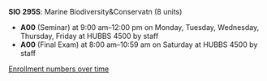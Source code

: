 **SIO 295S**: Marine Biodiversity&Conservatn (8 units)

- **A00** (Seminar) at 9:00 am–12:00 pm on Monday, Tuesday, Wednesday, Thursday, Friday at HUBBS 4500 by staff
- **A00** (Final Exam) at 8:00 am–10:59 am on Saturday at HUBBS 4500 by staff

[Enrollment numbers over time](./SIO295S.tsv)
